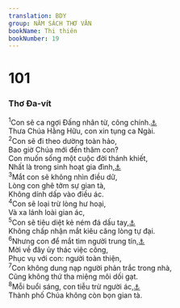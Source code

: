 ```yaml
---
translation: BDY
group: NĂM SÁCH THƠ VĂN
bookName: Thi thiên 
bookNumber: 19
---
```


<div class="title"><h1>101</h1><h3>Thơ Đa-vít</h3></div>
<span class="verse thi_101_1"><sup>1</sup>Con sẽ ca ngợi Đấng nhân từ, công chính.<a href="#" data-toggle="tooltip" data-placement="bottom" title="Nt sự nhân từ và công chính của Chúa">⚓</a><br/>Thưa Chúa Hằng Hữu, con xin tụng ca Ngài.<br/></span>
<span class="verse thi_101_2"><sup>2</sup>Con sẽ đi theo dường toàn hảo,<br/>Bao giờ Chúa mới đến thăm con?<br/>Con muốn sống một cuộc đời thánh khiết,<br/>Nhất là trong sinh hoạt gia đình,<a href="#" data-toggle="tooltip" data-placement="bottom" title="Ctd ở giữa nhà con">⚓</a><br/></span>
<span class="verse thi_101_3"><sup>3</sup>Mắt con sẽ không nhìn điều dữ,<br/>Lòng con ghê tởm sự gian tà,<br/>Không dính dấp vào điều ác.<br/></span>
<span class="verse thi_101_4"><sup>4</sup>Con sẽ loại trừ lòng hư hoại,<br/>Và xa lánh loài gian ác,<br/></span>
<span class="verse thi_101_5"><sup>5</sup>Con sẽ tiêu diệt kẻ ném đá dấu tay,<a href="#" data-toggle="tooltip" data-placement="bottom" title="Nt kẻ ngầm vu cáo người lận cận">⚓</a><br/>Không chấp nhận mắt kiêu căng lòng tự đại.<br/></span>
<span class="verse thi_101_6"><sup>6</sup>Nhưng con để mắt tìm người trung tín,<a href="#" data-toggle="tooltip" data-placement="bottom" title="Nt người thành tín trong xứ">⚓</a><br/>Mời về đây ủy thác việc công,<br/>Phục vụ với con: người toàn thiện,<br/></span>
<span class="verse thi_101_7"><sup>7</sup>Con không dung nạp người phản trắc trong nhà,<br/>Cũng không thứ tha miệng môi dối gạt.<br/></span>
<span class="verse thi_101_8"><sup>8</sup>Mỗi buổi sáng, con tiễu trừ người ác,<a href="#" data-toggle="tooltip" data-placement="bottom" title="Nt người ác trong xứ">⚓</a><br/>Thành phố Chúa không còn bọn gian tà.</span>
